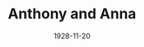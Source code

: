 ---
title: Anthony and Anna
date: 1928-11-20
closing_date:
layout: productions
playbill:
Theatre: Theatre Jacksonville
cast:
- Anna Penn: Alix Gress
- Anthony Fair: Charles Murchison
- Lady Cynthia Speedwell: Frances A. Ewell
- James Jago: Howard Harkisheimer
- Hubert Dunwoody: John R. Osborne
- Fred: Douglas Haygood
- George: Thomas Snowden
- Jacob Penn: W. R. Carter
crew:
- Director: Mrs. William Macklin
- Stage Manager: Frances Blackwell
understudies:
orchestra:
external_links:
---